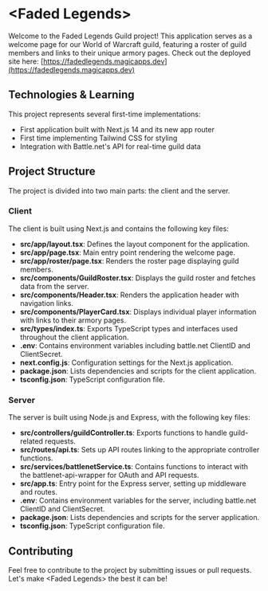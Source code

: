 # &lt;Faded Legends&gt;

Welcome to the Faded Legends Guild project! This application serves as a welcome page for our World of Warcraft guild, featuring a roster of guild members and links to their unique armory pages. Check out the deployed site here: [https://fadedlegends.magicapps.dev](https://fadedlegends.magicapps.dev)

## Technologies & Learning

This project represents several first-time implementations:
- First application built with Next.js 14 and its new app router
- First time implementing Tailwind CSS for styling
- Integration with Battle.net's API for real-time guild data

## Project Structure

The project is divided into two main parts: the client and the server.

### Client

The client is built using Next.js and contains the following key files:

- **src/app/layout.tsx**: Defines the layout component for the application.
- **src/app/page.tsx**: Main entry point rendering the welcome page.
- **src/app/roster/page.tsx**: Renders the roster page displaying guild members.
- **src/components/GuildRoster.tsx**: Displays the guild roster and fetches data from the server.
- **src/components/Header.tsx**: Renders the application header with navigation links.
- **src/components/PlayerCard.tsx**: Displays individual player information with links to their armory pages.
- **src/types/index.ts**: Exports TypeScript types and interfaces used throughout the client application.
- **.env**: Contains environment variables including battle.net ClientID and ClientSecret.
- **next.config.js**: Configuration settings for the Next.js application.
- **package.json**: Lists dependencies and scripts for the client application.
- **tsconfig.json**: TypeScript configuration file.

### Server

The server is built using Node.js and Express, with the following key files:

- **src/controllers/guildController.ts**: Exports functions to handle guild-related requests.
- **src/routes/api.ts**: Sets up API routes linking to the appropriate controller functions.
- **src/services/battlenetService.ts**: Contains functions to interact with the battlenet-api-wrapper for OAuth and API requests.
- **src/app.ts**: Entry point for the Express server, setting up middleware and routes.
- **.env**: Contains environment variables for the server, including battle.net ClientID and ClientSecret.
- **package.json**: Lists dependencies and scripts for the server application.
- **tsconfig.json**: TypeScript configuration file.

## Contributing

Feel free to contribute to the project by submitting issues or pull requests. Let's make &lt;Faded Legends&gt; the best it can be!
